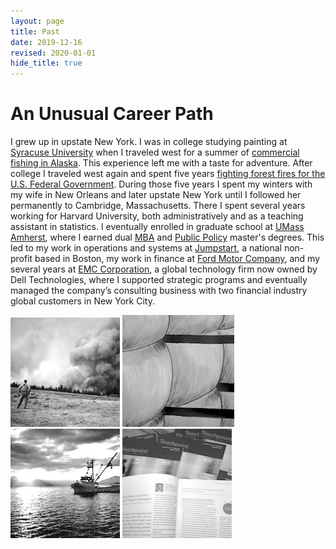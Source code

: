 ```yaml
---
layout: page
title: Past
date: 2019-12-16
revised: 2020-01-01
hide_title: true
---
```


# An Unusual Career Path

I grew up in upstate New York. I was in college studying painting at <a href="https://www.syracuse.edu/" target="_blank">Syracuse University</a> when I traveled west for a summer of <a href="http://www.adfg.alaska.gov/index.cfm?adfg=commercialbyfisherysalmon.main" target="_blank">commercial fishing in Alaska</a>. This experience left me with a taste for adventure. After college I traveled west again and spent five years <a href="https://en.wikipedia.org/wiki/Wildfire" target="_blank">fighting forest fires for the U.S. Federal Government</a>. During those five years I spent my winters with my wife in New Orleans and later upstate New York until I followed her permanently to Cambridge, Massachusetts. There I spent several years working for Harvard University, both administratively and as a teaching assistant in statistics. I eventually enrolled in graduate school at <a href="https://www.umass.edu/" target="_blank">UMass Amherst</a>, where I earned dual <a href="https://www.isenberg.umass.edu/" target="_blank">MBA</a> and <a href="https://www.masspolicy.org/" target="_blank">Public Policy</a> master's degrees. This led to my work in operations and systems at <a href="https://www.jstart.org/" target="_blank">Jumpstart</a>, a national non-profit based in Boston, my work in finance at <a href="http://www.ford.com" target="_blank">Ford Motor Company</a>, and my several years at <a href="https://www.emc.com/en-us/services/professional-services/index.htm" target="_blank">EMC Corporation</a>, a global technology firm now owned by Dell Technologies, where I supported strategic programs and eventually managed the company’s consulting business with two financial industry global customers in New York City.

![fire-work](img/thumb-smokecolumn.jpg) ![creative-work](img/thumb-creative.jpg) ![fishing-work](img/thumb-pursesein.jpg) ![analysis-work](img/thumb-touchpoint.jpg)